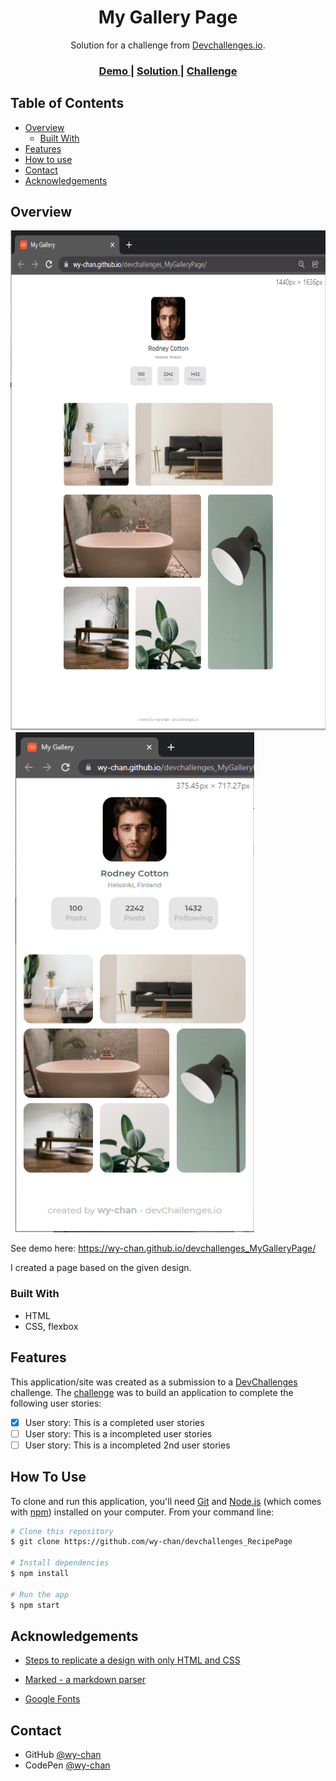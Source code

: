 <!-- Please update value in the {}  -->

<h1 align="center">My Gallery Page</h1>

<div align="center">
   Solution for a challenge from  <a href="http://devchallenges.io" target="_blank">Devchallenges.io</a>.
</div>

<div align="center">
  <h3>
    <a href="https://wy-chan.github.io/devchallenges_MyGalleryPage">
      Demo
    </a>
    <span> | </span>
    <a href="https://github.com/wy-chan/devchallenges_MyGalleryPage">
      Solution
    </a>
    <span> | </span>
    <a href="https://devchallenges.io/challenges/gcbWLxG6wdennelX7b8I">
      Challenge
    </a>
  </h3>
</div>

<!-- TABLE OF CONTENTS -->

## Table of Contents

- [Overview](#overview)
  - [Built With](#built-with)
- [Features](#features)
- [How to use](#how-to-use)
- [Contact](#contact)
- [Acknowledgements](#acknowledgements)

<!-- OVERVIEW -->

## Overview

<img src="images/screenshot.png" alt="screenshot" height="800">&nbsp;&nbsp;<img src="images/screenshot_mobile.png" alt="screenshot" height="800">

See demo here: https://wy-chan.github.io/devchallenges_MyGalleryPage/

I created a page based on the given design.

### Built With

- HTML
- CSS, flexbox

## Features

<!-- List the features of your application or follow the template. Don't share the figma file here :) -->

This application/site was created as a submission to a [DevChallenges](https://devchallenges.io/challenges) challenge. The [challenge](https://devchallenges.io/challenges/TtUjDt19eIHxNQ4n5jps) was to build an application to complete the following user stories:

- [x] User story: This is a completed user stories
- [ ] User story: This is a incompleted user stories
- [ ] User story: This is a incompleted 2nd user stories

## How To Use

To clone and run this application, you'll need [Git](https://git-scm.com) and [Node.js](https://nodejs.org/en/download/) (which comes with [npm](http://npmjs.com)) installed on your computer. From your command line:

```bash
# Clone this repository
$ git clone https://github.com/wy-chan/devchallenges_RecipePage

# Install dependencies
$ npm install

# Run the app
$ npm start
```

## Acknowledgements

<!-- This section should list any articles or add-ons/plugins that helps you to complete the project. This is optional but it will help you in the future. For exmpale -->

- [Steps to replicate a design with only HTML and CSS](https://devchallenges-blogs.web.app/how-to-replicate-design/)
- [Marked - a markdown parser](https://github.com/chjj/marked)

- [Google Fonts](https://fonts.google.com/)


## Contact

- GitHub [@wy-chan](https://github.com/wy-chan)
- CodePen [@wy-chan](https://codepen.io/wy-chan)
